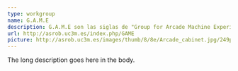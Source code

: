 ```yaml
---
type: workgroup
name: G.A.M.E
description: G.A.M.E son las siglas de "Group for Arcade Machine Experimentation". <br> ¿Te gustan las máquinas recreativas? ¿Air hockey? ¿Futbolín? En esta rama mezclamos todas esas cosas con la robótica, construyendo robots y software capaces de aprender a jugar a estos juegos, ya sea contra humanos o en juegos de un sólo jugador. Para pertenecer a este grupo no hacen falta conocimientos avanzados de robótica, sólo ganas de aprender jugan
url: http://asrob.uc3m.es/index.php/GAME
picture: http://asrob.uc3m.es/images/thumb/8/8e/Arcade_cabinet.jpg/249px-Arcade_cabinet.jpg
---
```


The long description goes here in the body.

